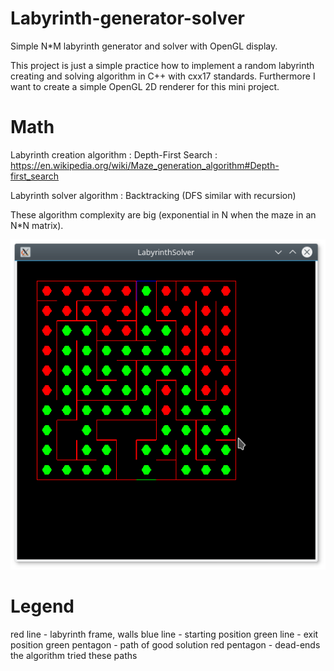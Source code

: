 # Labyrinth-generator-solver
Simple N*M labyrinth generator and solver with OpenGL display.

This project is just a simple practice how to implement a random labyrinth creating and solving algorithm in C++ with cxx17 standards. Furthermore I want to create a simple OpenGL 2D renderer for this mini project.

# Math
Labyrinth creation algorithm : Depth-First Search : https://en.wikipedia.org/wiki/Maze_generation_algorithm#Depth-first_search

Labyrinth solver algorithm : Backtracking (DFS similar with recursion)

These algorithm complexity are big (exponential in N when the maze in an N*N matrix).

![alt text](https://raw.githubusercontent.com/janohhank/Labyrinth-generator-solver/master/doc/example.png)

# Legend
red line - labyrinth frame, walls
blue line - starting position
green line - exit position
green pentagon - path of good solution
red pentagon - dead-ends the algorithm tried these paths
